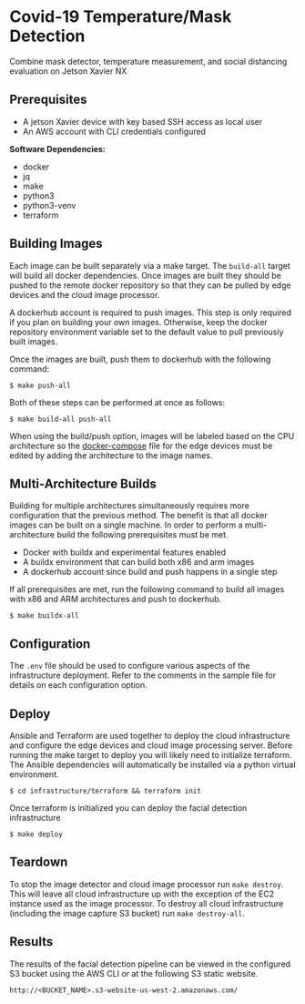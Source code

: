 # Covid-19 Temperature/Mask Detection

Combine mask detector, temperature measurement, and social distancing evaluation on Jetson Xavier NX


## Prerequisites
- A jetson Xavier device with key based SSH access as local user
- An AWS account with CLI credentials configured

**Software Dependencies:**
- docker
- jq
- make
- python3
- python3-venv
- terraform

## Building Images

Each image can be built separately via a make target. The `build-all` target will build all docker dependencies. Once images are built they should be pushed to the remote docker repository so that they can be pulled by edge devices and the cloud image processor.

A dockerhub account is required to push images. This step is only required if you plan on building your own images. Otherwise, keep the docker repository environment variable set to the default value to pull previously built images.

Once the images are built, push them to dockerhub with the following command:

```
$ make push-all
```

Both of these steps can be performed at once as follows:

```
$ make build-all push-all
```

When using the build/push option, images will be labeled based on the CPU architecture so the [docker-compose](infrastructure/ansible/roles/edge_device/templates/docker-compose.yml.j2) file for the edge devices must be edited by adding the architecture to the image names.


## Multi-Architecture Builds

Building for multiple architectures simultaneously requires more configuration that the previous method. The benefit is that all docker images can be built on a single machine. In order to perform a multi-architecture build the following prerequisites must be met.

- Docker with buildx and experimental features enabled
- A buildx environment that can build both x86 and arm images
- A dockerhub account since build and push happens in a single step

If all prerequisites are met, run the following command to build all images with x86 and ARM architectures and push to dockerhub.

```
$ make buildx-all
```

## Configuration



The `.env` file should be used to configure various aspects of the infrastructure deployment. Refer to the comments in the sample file for details on each configuration option.



## Deploy

Ansible and Terraform are used together to deploy the cloud infrastructure and configure the edge devices and cloud image processing server. Before running the make target to deploy you will likely need to initialize terraform. The Ansible dependencies will automatically be installed via a python virtual environment.

```
$ cd infrastructure/terraform && terraform init
```

Once terraform is initialized you can deploy the facial detection infrastructure

```
$ make deploy
```

## Teardown

To stop the image detector and cloud image processor run `make destroy`. This will leave all cloud infrastructure up with the exception of the EC2 instance used as the image processor. To destroy all cloud infrastructure (including the image capture S3 bucket) run `make destroy-all`.


## Results

The results of the facial detection pipeline can be viewed in the configured S3 bucket using the AWS CLI or at the following S3 static website.

```
http://<BUCKET_NAME>.s3-website-us-west-2.amazonaws.com/
```
